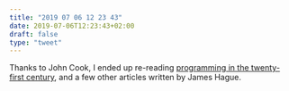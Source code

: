 ```yaml
---
title: "2019 07 06 12 23 43"
date: 2019-07-06T12:23:43+02:00
draft: false
type: "tweet"
---
```

Thanks to John Cook, I ended up re-reading [programming in the twenty-first century](https://prog21.dadgum.com), and a few other articles written by James Hague.
